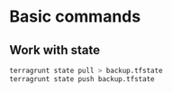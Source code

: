 # Basic commands

## Work with state

```sh
terragrunt state pull > backup.tfstate
terragrunt state push backup.tfstate
```
